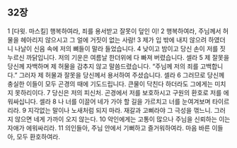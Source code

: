 ## 32장
1 [다윗. 마스킬] 행복하여라, 죄를 용서받고 잘못이 덮인 이!
2 행복하여라, 주님께서 허물을 헤아리지 않으시고 그 얼에 거짓이 없는 사람!
3 제가 입 밖에 내지 않으려 하였더니 나날이 신음 속에 저의 뼈들이 말라 들었습니다.
4 낮이고 밤이고 당신 손이 저를 짓누르신 까닭입니다. 저의 기운은 여름날 한더위에 다 빠져 버렸습니다. 셀라
5 제 잘못을 당신께 자백하며 제 허물을 감추지 않고 말씀드렸습니다. “주님께 저의 죄를 고백합니다.” 그러자 제 허물과 잘못을 당신께서 용서하여 주셨습니다. 셀라
6 그러므로 당신께 충실한 이들이 모두 곤경의 때에 기도드립니다. 큰물이 닥친다 하더라도 그에게는 미치지 못하리이다.
7 당신은 저의 피신처. 곤경에서 저를 보호하시고 구원의 환호로 저를 에워싸십니다. 셀라
8 나 너를 이끌어 네가 가야 할 길을 가르치고 너를 눈여겨보며 타이르리라.
9 지각없는 말이나 노새처럼 되지 마라. 재갈과 고삐라야 그 극성을 꺾느니. 그러지 않으면 네게 가까이 오지 않는다.
10 악인에게는 고통이 많으나 주님을 신뢰하는 이는 자애가 에워싸리라.
11 의인들아, 주님 안에서 기뻐하고 즐거워하여라. 마음 바른 이들아, 모두 환호하여라.
